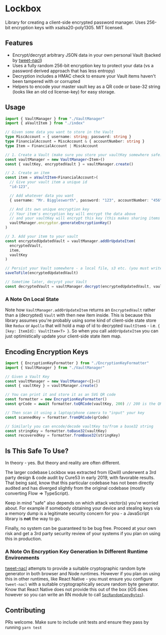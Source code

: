 # Lockbox

Library for creating a client-side encrypted password manager. Uses 256-bit encryption keys with xsalsa20-poly1305. MIT licensed.

## Features

- Encrypt/decrypt arbitrary JSON data in your own personal Vault (backed by [tweet-nacl](https://github.com/dchest/tweetnacl-js))
- Uses a fully random 256-bit encryption key to protect your data (vs a password derived approach that has less entropy)
- Decryption includes a HMAC check to ensure your Vault items haven't been tampered with or corrupted
- Helpers to encode your master vault key as a QR code or base-32 string (looks like an old cd license-key) for easy storage.

## Usage

```typescript
import { VaultManager } from "./VaultManager"
import { aVaultItem } from "./index"

// Given some data you want to store in the Vault
type MiscAccount = { username: string; password: string }
type FinancialAccount = MiscAccount & { accountNumber: string }
type Item = FinancialAccount | MiscAccount

// 1. Create a Vault (make sure you store your vaultKey somewhere safe!)
const vaultManager = new VaultManager<Item>()
const { vaultKey, encryptedVault } = vaultManager.create()

// 2. Create an item
const item = aVaultItem<FinancialAccount>(
  // Give your vault item a unique id
  "id-123",

  // Add whatever data you want
  { username: "Mr. Bigglesworth", password: "123", accountNumber: "456" },

  // And its own unique encryption key
  // Your item's encryption key will encrypt the data above
  // and your vaultKey will encrypt this key (this makes sharing items with other people possible)
  vaultManager.encryptor.generateEncryptionKey()
)

// 3. Add your item to your vault
const encryptedUpdatedVault = vaultManager.addOrUpdateItem(
  encryptedVault,
  item,
  vaultKey
)

// Persist your Vault somewhere - a local file, s3 etc. (you must write this function yourself)
saveToFile(encryptedUpdatedVault)

// Sometime later, decyrpt your Vault
const decryptedVault = vaultManager.decrypt(encryptedUpdatedVault, vaultKey)
```

### A Note On Local State

Note how `VaultManager.addOrUpdateItem` returns an `EncryptedVault` rather than a (decrypted) `Vault` with then new item inside. This is because this library
assumes you're probably using some kind of client-side state store like `Redux` or `Apollo` that will hold a map of id to decrypted `VaultItem`s - i.e. `{ [key: ItemId]: VaultItem<T> }`. So when you call `addOrUpdateItem` you can just optimistically update your client-side state item map.

## Encoding Encryption Keys

```typescript
import { EncryptionKeyFormatter } from "./EncryptionKeyFormatter"
import { VaultManager } from "./VaultManager"

// Given a Vault Key
const vaultManager = new VaultManager<{}>()
const { vaultKey } = vaultManager.create()

// You can print it and store it as an SVG QR code
const formatter = new EncryptionKeyFormatter()
const qrCode = await formatter.toQRCode(vaultKey, 200) // 200 is the QR code's size as an SVG

// Then scan it using a laptop/phone camera to "input" your key
const scannedKey = formatter.fromQRCode(qrCode)

// Similarly you can encode/decode vaultKey to/from a base32 string
const stringKey = formatter.toBase32(vaultKey)
const recoveredKey = formatter.fromBase32(stringKey)
```

## Is This Safe To Use?

In theory - yes. But theory and reality are often different.

The larger codebase Lockbox was extracted from (Qwill) underwent a 3rd party design & code audit by Cure53 in early 2019, with favorable results. That being said, know that this particular codebase has not been directly audited and has diverged slightly from the original codebase (mostly converting Flow => TypeScript).

Keep in mind "safe" also depends on which attack vector(s) you're worried about. For example if somebody obtaining your device and stealing keys via a memory dump is a legitimate security concern for you - a JavaScript library is **not** the way to go.

Finally, no system can be guaranteed to be bug free. Proceed at your own risk and get a 3rd party security review of your systems if you plan on using this in production.

### A Note On Encryption Key Generation In Different Runtime Environments

[tweet-nacl](https://github.com/dchest/tweetnacl-js#random-bytes-generation) attempts to provide a suitable cryptographic random byte generator in both browser and Node runtimes. However if you plan on using this in other runtimes, like React Native - you must ensure you configure `tweet-nacl` with a suitable cryptographically secure random byte generator. Know that React Native does not provide this out of the box (iOS does however so you can write an RN module to call [`SecRandomCopyBytes`](https://developer.apple.com/documentation/security/1399291-secrandomcopybytes)).

## Contributing

PRs welcome. Make sure to include unit tests and ensure they pass by running `yarn test`
